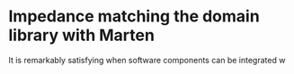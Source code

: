 Impedance matching the domain library with Marten
====

It is remarkably satisfying when software components can be integrated w